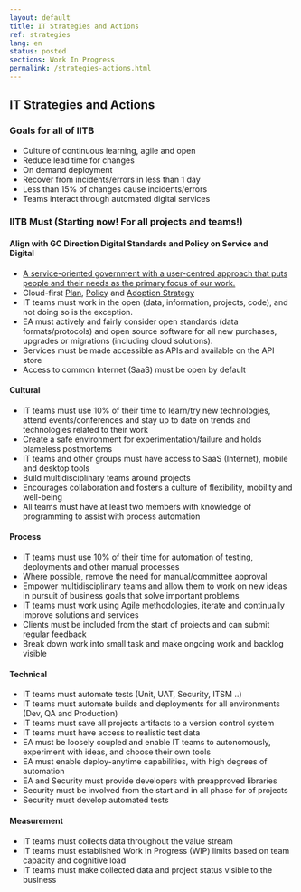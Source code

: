 ```yaml
---
layout: default
title: IT Strategies and Actions
ref: strategies
lang: en
status: posted
sections: Work In Progress
permalink: /strategies-actions.html
---
```


## IT Strategies and Actions

### Goals for all of IITB

- Culture of continuous learning, agile and open
- Reduce lead time for changes
- On demand deployment
- Recover from incidents/errors in less than 1 day
- Less than 15% of changes cause incidents/errors
- Teams interact through automated digital services

### IITB Must (Starting now! For all projects and teams!)

#### Align with GC Direction Digital Standards and Policy on Service and Digital

- [A service-oriented government with a user-centred approach that puts people and their needs as the primary focus of our work.](https://www.canada.ca/en/government/system/digital-government/digital-operations-strategic-plan-2018-2022.html)
- Cloud-first [Plan](https://www.canada.ca/en/government/system/digital-government/digital-operations-strategic-plan-2018-2022.html#ToC10_1), [Policy](https://www.tbs-sct.gc.ca/pol/doc-eng.aspx?id=12755) and [Adoption Strategy](https://www.canada.ca/en/government/system/digital-government/modern-emerging-technologies/cloud-services/government-canada-cloud-adoption-strategy.html#toc6)
- IT teams must work in the open (data, information, projects, code), and not doing so is the exception.
- EA must actively and fairly consider open standards (data formats/protocols) and open source software for all new purchases, upgrades or migrations (including cloud solutions).
- Services must be made accessible as APIs and available on the API store
- Access to common Internet (SaaS) must be open by default

#### Cultural

- IT teams must use 10% of their time to learn/try new technologies, attend events/conferences and stay up to date on trends and technologies related to their work
- Create a safe environment for experimentation/failure and holds blameless postmortems
- IT teams and other groups must have access to SaaS (Internet), mobile and desktop tools
- Build multidisciplinary teams around projects
- Encourages collaboration and fosters a culture of flexibility, mobility and well-being
- All teams must have at least two members with knowledge of programming to assist with process automation

#### Process

- IT teams must use 10% of their time for automation of testing, deployments and other manual processes
- Where possible, remove the need for manual/committee approval
- Empower multidisciplinary teams and allow them to work on new ideas in pursuit of business goals that solve important problems
- IT teams must work using Agile methodologies, iterate and continually improve solutions and services
- Clients must be included from the start of projects and can submit regular feedback
- Break down work into small task and make ongoing work and backlog visible

#### Technical

- IT teams must automate tests (Unit, UAT, Security, ITSM ..)
- IT teams must automate builds and deployments for all environments (Dev, QA and Production)
- IT teams must save all projects artifacts to a version control system
- IT teams must have access to realistic test data
- EA must be loosely coupled and enable IT teams to autonomously, experiment with ideas, and choose their own tools
- EA must enable deploy-anytime capabilities, with high degrees of automation
- EA and Security must provide developers with preapproved libraries
- Security must be involved from the start and in all phase for of projects
- Security must develop automated tests

#### Measurement

- IT teams must collects data throughout the value stream
- IT teams must established Work In Progress (WIP) limits based on team capacity and cognitive load
- IT teams must make collected data and project status visible to the business